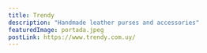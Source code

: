```yaml
---
title: Trendy
description: "Handmade leather purses and accessories"
featuredImage: portada.jpeg
postLink: https://www.trendy.com.uy/
---
```

